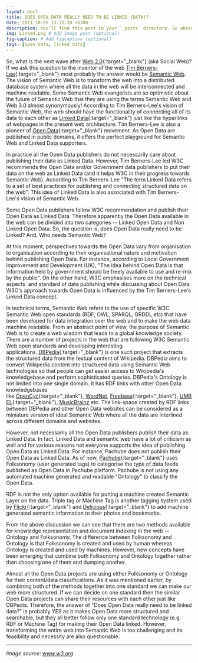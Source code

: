 ```yaml
---
layout: post
title: DOES OPEN DATA REALLY NEED TO BE LINKED (DATA)?
date: 2011-10-05 13:32:20 +0300
description: You’ll find this post in your `_posts` directory. Go ahead and edit it and re-build the site to see your changes. # Add post description (optional)
img: Linked.png # Add image post (optional)
fig-caption: # Add figcaption (optional)
tags: [open_data, linked_data]
---
```

So, what is the next wave after [Web 2.0](http://en.wikipedia.org/wiki/Web_2.0){:target="_blank"} (aka Social Web)? If we ask this question to the inventor of the web [Tim Berners-Lee](http://en.wikipedia.org/wiki/Tim_Berners-Lee){:target="_blank"} most probably the answer would be [Semantic Web](http://en.wikipedia.org/wiki/Semantic_Web). The vision of Semantic Web is to transform the web into a distributed database system where all the data in the web will be interconnected and machine readable. Some Semantic Web evangelists are so optimistic about the future of Semantic Web that they are using the terms Semantic Web and Web 3.0 almost synonymously! According to Tim Berners-Lee's vision of Semantic Web, the web should have the functionality of connecting all of its data to each other as [Linked Data](http://en.wikipedia.org/wiki/Linked_Data){:target="_blank"} just like the hyperlinks of webpages in the present web architecture. Tim Berners-Lee is also a pioneer of [Open Data](http://en.wikipedia.org/wiki/Open_data){:target="_blank"} movement. As Open Data are published in public domains, it offers the perfect playground for Semantic Web and Linked Data supporters.

In practice all the Open Data publishers do not necessarily care about publishing their data as Linked Data. However, Tim Berners-Lee led W3C recommends the Open Data and/or Government data publishers to put their data on the web as Linked Data (and it helps W3C in their progress towards Semantic Web). According to Tim Berners-Lee "The term Linked Data refers to a set of best practices for publishing and connecting structured data on the web". This idea of Linked Data is also associated with Tim Berners-Lee's vision of Semantic Web.

Some Open Data publishers follow W3C recommendation and publish their Open Data as Linked Data. Therefore apparently the Open Data available in the web can be divided into two categories -- Linked Open Data and Non Linked Open Data. So, the question is, does Open Data really need to be Linked? And, Who needs Semantic Web?

At this moment, perspectives towards the Open Data vary from organisation to organisation according to their organisational nature and motivation behind publishing Open Data. For instance, according to Local Government Improvement and Development (UK), "The idea behind Open Data is that information held by government should be freely available to use and re-mix by the public". On the other hand, W3C emphasises more on the technical aspects  and standard of data publishing while discussing about Open Data. W3C's approach towards Open Data is influenced by the Tim Berners-Lee's Linked Data concept.

In technical terms, Semantic Web refers to the use of specific W3C Semantic Web open standards (RDF, OWL, SPARQL, GRDDL etc) that have been developed for data integration over the web and to make the web data machine readable. From an abstract point of view, the purpose of Semantic Web is to create a web wisdom that leads to a global knowledge society. There are a number of projects in the web that are following W3C Semantic Web open standards and developing interesting applications. [DBPedia](http://www.dbpedia.org/){:target="_blank"} is one such project that extracts the structured data from the textual content of Wikipedia. DBPedia aims to convert Wikipedia content into structured data using Semantic Web technologies so that people can get easier access to Wikipedia's knowledgebase and perform sophisticated queries. DBPedia's Ontology is not limited into one single domain. It has RDF links with other Open Data knowledgebases like [OpenCyc](http://www.cycfoundation.org/){:target="_blank"}, [WordNet](http://wordnet.princeton.edu/{:target="_blank"}), [Freebase](http://www.freebase.com/){:target="_blank"}, [UMBEL](http://www.umbel.org/){:target="_blank"}, [MusicBrainz](http://musicbrainz.org/{:target="_blank"}) etc. The link-space created by RDF links between DBPedia and other Open Data websites can be considered as a miniature version of ideal Semantic Web where all the data are interlined across different domains and websites.

However, not necessarily all the Open Data publishers publish their data as Linked Data. In fact, Linked Data and semantic web have a lot of criticism as well and for various reasons not everyone supports the idea of publishing Open Data as Linked Data. For instance, Pachube does not publish their Open Data as Linked Data. As of now, [Pachube](http://www.pachube.com/){:target="_blank"} uses Folksonomy (user generated tags) to categorise the type of data feeds published as Open Data in Pachube platform. Pachube is not using any automated machine generated and readable "Ontology" to classify the Open Data.

RDF is not the only option available for putting a machine created Semantic Layer on the data. Triple tag or Machine Tag is another tagging system used by [Flickr](http://www.flickr.com/){:target="_blank"} and [Delicious](http://www.delicious.com/){:target="_blank"} to add machine generated semantic information to their photos and bookmarks.

From the above discussion we can see that there are two methods available for knowledge representation and document indexing in the web -- Ontology and Folksonomy. The difference between Folksonomy and Ontology is that Folksonomy is created and used by human whereas Ontology is created and used by machines. However, new concepts have been emerging that combine both Folksonomy and Ontology together rather than choosing one of them and dumping another.

Almost all the Open Data projects are using either Folksonomy or Ontology for their content/data classifications. As it was mentioned earlier, by combining both of the methods together into one standard we can make our web more structured. If we can decide on one standard then the similar Open Data projects can share their resources with each other just like DBPedia. Therefore, the answer of "Does Open Data really need to be linked data?" is probably YES as it makes Open Data more structured and searchable, but they all better follow only one standard technology (e.g. RDF or Machine Tag) for making their Open Data linked. However, transforming the entire web into Semantic Web is too challenging and its feasibility and necessity are also questionable.

----------
*Image source: www.w3.org*
